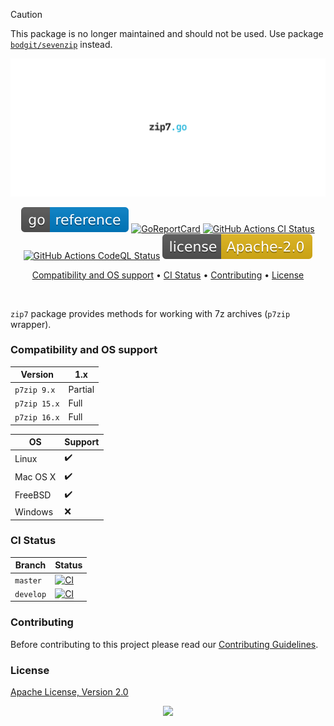 > [!CAUTION]
> This package is no longer maintained and should not be used. Use package [`bodgit/sevenzip`](https://github.com/bodgit/sevenzip) instead.

<p align="center"><a href="#readme"><img src=".github/images/card.svg"/></a></p>

<p align="center">
  <a href="https://kaos.sh/g/zip7.v1"><img src=".github/images/godoc.svg"/></a>
  <a href="https://kaos.sh/r/zip7"><img src="https://kaos.sh/r/zip7.svg" alt="GoReportCard" /></a>
  <a href="https://kaos.sh/w/zip7/ci"><img src="https://kaos.sh/w/zip7/ci.svg" alt="GitHub Actions CI Status" /></a>
  <a href="https://kaos.sh/w/zip7/codeql"><img src="https://kaos.sh/w/zip7/codeql.svg" alt="GitHub Actions CodeQL Status" /></a>
  <a href="#license"><img src=".github/images/license.svg"/></a>
</p>

<p align="center"><a href="#compatibility-and-os-support">Compatibility and OS support</a> • <a href="#ci-status">CI Status</a> • <a href="#contributing">Contributing</a> • <a href="#license">License</a></p>

<br/>

`zip7` package provides methods for working with 7z archives (`p7zip` wrapper).

### Compatibility and OS support

|      Version |     1.x |
|--------------|---------|
|  `p7zip 9.x` | Partial |
| `p7zip 15.x` |    Full |
| `p7zip 16.x` |    Full |

| OS       | Support            |
|----------|--------------------|
| Linux    | :heavy_check_mark: |
| Mac OS X | :heavy_check_mark: |
| FreeBSD  | :heavy_check_mark: |
| Windows  | :x:                |

### CI Status

| Branch | Status |
|--------|--------|
| `master` | [![CI](https://kaos.sh/w/zip7/ci.svg?branch=master)](https://kaos.sh/w/zip7/ci?query=branch:master) |
| `develop` | [![CI](https://kaos.sh/w/zip7/ci.svg?branch=develop)](https://kaos.sh/w/zip7/ci?query=branch:develop) |

### Contributing

Before contributing to this project please read our [Contributing Guidelines](https://github.com/essentialkaos/contributing-guidelines#contributing-guidelines).

### License

[Apache License, Version 2.0](https://www.apache.org/licenses/LICENSE-2.0)

<p align="center"><a href="https://essentialkaos.com"><img src="https://gh.kaos.st/ekgh.svg"/></a></p>
